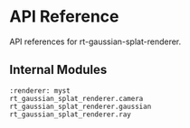 # API Reference

API references for rt-gaussian-splat-renderer.

## Internal Modules

```{autodoc2-summary}
:renderer: myst
rt_gaussian_splat_renderer.camera
rt_gaussian_splat_renderer.gaussian
rt_gaussian_splat_renderer.ray
```
